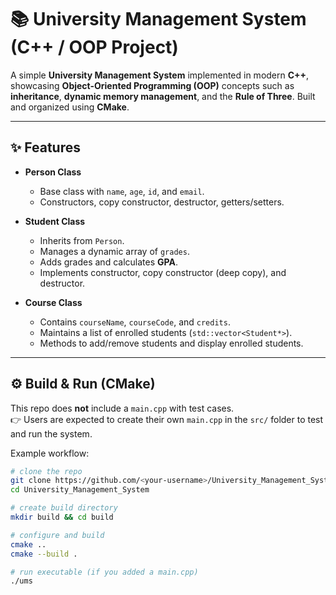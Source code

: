 # 📚 University Management System (C++ / OOP Project)

A simple **University Management System** implemented in modern **C++**, showcasing **Object-Oriented Programming (OOP)** concepts such as **inheritance**, **dynamic memory management**, and the **Rule of Three**. Built and organized using **CMake**.

---

## ✨ Features
- **Person Class**
  - Base class with `name`, `age`, `id`, and `email`.
  - Constructors, copy constructor, destructor, getters/setters.

- **Student Class**
  - Inherits from `Person`.
  - Manages a dynamic array of `grades`.
  - Adds grades and calculates **GPA**.
  - Implements constructor, copy constructor (deep copy), and destructor.

- **Course Class**
  - Contains `courseName`, `courseCode`, and `credits`.
  - Maintains a list of enrolled students (`std::vector<Student*>`).
  - Methods to add/remove students and display enrolled students.

---

## ⚙️ Build & Run (CMake)
This repo does **not** include a `main.cpp` with test cases.  
👉 Users are expected to create their own `main.cpp` in the `src/` folder to test and run the system.  

Example workflow:
```bash
# clone the repo
git clone https://github.com/<your-username>/University_Management_System.git
cd University_Management_System

# create build directory
mkdir build && cd build

# configure and build
cmake ..
cmake --build .

# run executable (if you added a main.cpp)
./ums
